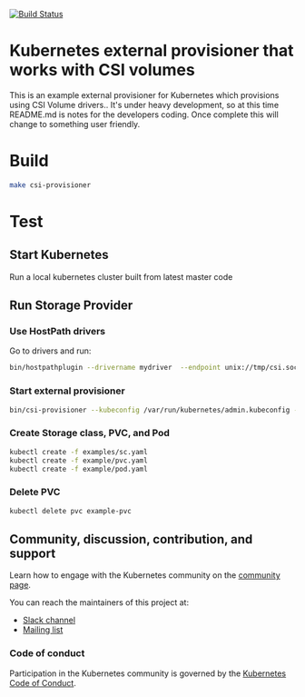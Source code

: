 [![Build Status](https://travis-ci.org/kubernetes-csi/external-provisioner.svg?branch=master)](https://travis-ci.org/kubernetes-csi/external-provisioner)

# Kubernetes external provisioner that works with CSI volumes

This is an example external provisioner for Kubernetes which provisions using CSI Volume drivers..  It's under heavy development, so at this time README.md is notes for the developers coding.  Once complete this will change to something user friendly.

# Build

```bash
make csi-provisioner
```

# Test

## Start Kubernetes

Run a local kubernetes cluster built from latest master code

## Run Storage Provider

### Use HostPath drivers

Go to drivers and run:

```bash
bin/hostpathplugin --drivername mydriver  --endpoint unix://tmp/csi.sock --nodeid foobar -v=5
```

### Start external provisioner

```bash
bin/csi-provisioner --kubeconfig /var/run/kubernetes/admin.kubeconfig --alsologtostderr
```

### Create Storage class, PVC, and Pod

```bash
kubectl create -f examples/sc.yaml
kubectl create -f example/pvc.yaml
kubectl create -f example/pod.yaml
```

### Delete PVC

```bash
kubectl delete pvc example-pvc
```

## Community, discussion, contribution, and support

Learn how to engage with the Kubernetes community on the [community page](http://kubernetes.io/community/).

You can reach the maintainers of this project at:

- [Slack channel](https://kubernetes.slack.com/messages/sig-storage)
- [Mailing list](https://groups.google.com/forum/#!forum/kubernetes-sig-storage)

### Code of conduct

Participation in the Kubernetes community is governed by the [Kubernetes Code of Conduct](code-of-conduct.md).
